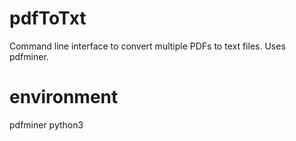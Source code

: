 # pdfToTxt
Command line interface to convert multiple PDFs to text files. Uses pdfminer. 

# environment
pdfminer
python3
